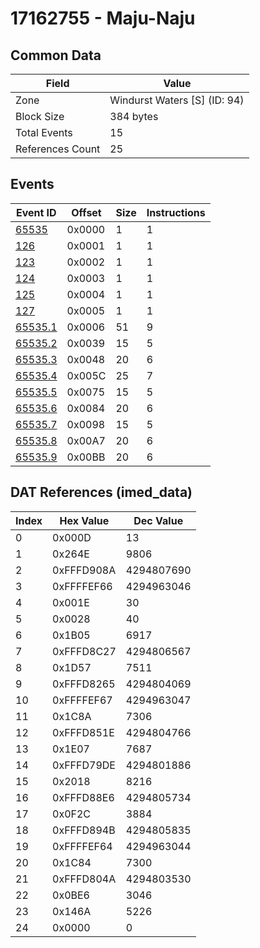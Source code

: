 # 17162755 - Maju-Naju

## Common Data

| Field            | Value                        |
|------------------|------------------------------|
| Zone             | Windurst Waters [S] (ID: 94) |
| Block Size       | 384 bytes                    |
| Total Events     | 15                           |
| References Count | 25                           |

## Events

| Event ID                | Offset   |   Size |   Instructions |
|-------------------------|----------|--------|----------------|
| [65535](./65535.md)     | 0x0000   |      1 |              1 |
| [126](./126.md)         | 0x0001   |      1 |              1 |
| [123](./123.md)         | 0x0002   |      1 |              1 |
| [124](./124.md)         | 0x0003   |      1 |              1 |
| [125](./125.md)         | 0x0004   |      1 |              1 |
| [127](./127.md)         | 0x0005   |      1 |              1 |
| [65535.1](./65535.1.md) | 0x0006   |     51 |              9 |
| [65535.2](./65535.2.md) | 0x0039   |     15 |              5 |
| [65535.3](./65535.3.md) | 0x0048   |     20 |              6 |
| [65535.4](./65535.4.md) | 0x005C   |     25 |              7 |
| [65535.5](./65535.5.md) | 0x0075   |     15 |              5 |
| [65535.6](./65535.6.md) | 0x0084   |     20 |              6 |
| [65535.7](./65535.7.md) | 0x0098   |     15 |              5 |
| [65535.8](./65535.8.md) | 0x00A7   |     20 |              6 |
| [65535.9](./65535.9.md) | 0x00BB   |     20 |              6 |

## DAT References (imed_data)

|   Index | Hex Value   |   Dec Value |
|---------|-------------|-------------|
|       0 | 0x000D      |          13 |
|       1 | 0x264E      |        9806 |
|       2 | 0xFFFD908A  |  4294807690 |
|       3 | 0xFFFFEF66  |  4294963046 |
|       4 | 0x001E      |          30 |
|       5 | 0x0028      |          40 |
|       6 | 0x1B05      |        6917 |
|       7 | 0xFFFD8C27  |  4294806567 |
|       8 | 0x1D57      |        7511 |
|       9 | 0xFFFD8265  |  4294804069 |
|      10 | 0xFFFFEF67  |  4294963047 |
|      11 | 0x1C8A      |        7306 |
|      12 | 0xFFFD851E  |  4294804766 |
|      13 | 0x1E07      |        7687 |
|      14 | 0xFFFD79DE  |  4294801886 |
|      15 | 0x2018      |        8216 |
|      16 | 0xFFFD88E6  |  4294805734 |
|      17 | 0x0F2C      |        3884 |
|      18 | 0xFFFD894B  |  4294805835 |
|      19 | 0xFFFFEF64  |  4294963044 |
|      20 | 0x1C84      |        7300 |
|      21 | 0xFFFD804A  |  4294803530 |
|      22 | 0x0BE6      |        3046 |
|      23 | 0x146A      |        5226 |
|      24 | 0x0000      |           0 |
